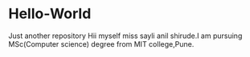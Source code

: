 # Hello-World
Just another repository
Hii myself miss sayli anil shirude.I am pursuing MSc(Computer science) degree from MIT college,Pune.
